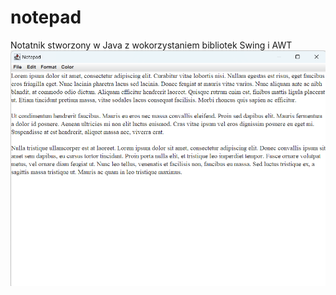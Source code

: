 # notepad

Notatnik stworzony w Java z wokorzystaniem bibliotek Swing i AWT
![Screenshot](notepad.png)
